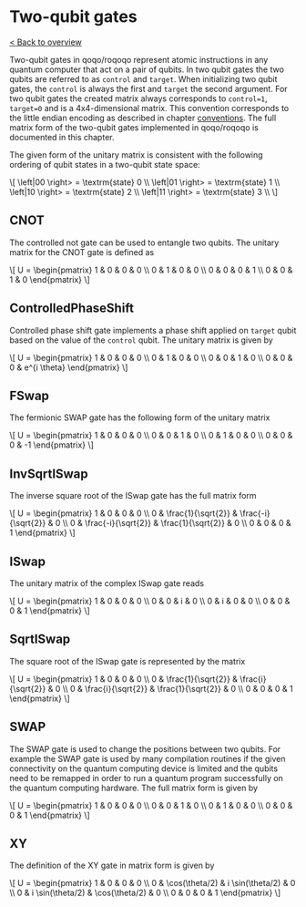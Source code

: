 # Two-qubit gates

[< Back to overview](intro.md)

Two-qubit gates in qoqo/roqoqo represent atomic instructions in any quantum computer that act on a pair of qubits. In two qubit gates the two qubits are referred to as `control` and `target`. When initializing two qubit gates, the `control` is always the first and `target` the second argument. For two qubit gates the created matrix always corresponds to `control=1`, `target=0` and is a 4x4-dimensional matrix. This convention corresponds to the little endian encoding as described in chapter [conventions](../conventions.md). The full matrix form of the two-qubit gates implemented in qoqo/roqoqo is documented in this chapter.

The given form of the unitary matrix is consistent with  the following ordering of qubit states in a two-qubit state space:

 \\[
 \left|00 \right>  =  \textrm{state} 0 \\\\
 \left|01 \right>  =  \textrm{state} 1 \\\\
 \left|10 \right>  =  \textrm{state} 2 \\\\
 \left|11 \right>  =  \textrm{state} 3 \\\\
 \\]

## CNOT

The controlled not gate can be used to entangle two qubits. The unitary matrix for the CNOT gate is defined as

\\[
 U  = \begin{pmatrix}
 1 & 0 & 0 & 0 \\\\
 0 & 1 & 0 & 0 \\\\
 0 & 0 & 0 & 1 \\\\
 0 & 0 & 1 & 0
 \end{pmatrix}
 \\]

## ControlledPhaseShift

Controlled phase shift gate implements  a phase shift applied on `target` qubit based on the value of the `control` qubit. The unitary matrix is given by

\\[
 U = \begin{pmatrix}
 1 & 0 & 0 & 0 \\\\
 0 & 1 & 0 & 0 \\\\
 0 & 0 & 1 & 0 \\\\
 0 & 0 & 0 & e^{i \theta}
 \end{pmatrix}
\\]

## FSwap

The fermionic SWAP gate has the following form of the unitary matrix

\\[
 U = \begin{pmatrix}
 1 & 0 & 0 & 0 \\\\
 0 & 0 & 1 & 0 \\\\
 0 & 1 & 0 & 0 \\\\
 0 & 0 & 0 & -1
 \end{pmatrix}
\\]

## InvSqrtISwap

The inverse square root of the ISwap gate has the full matrix form

\\[
 U = \begin{pmatrix}
 1 & 0 & 0 & 0 \\\\
 0 & \frac{1}{\sqrt{2}} & \frac{-i}{\sqrt{2}} & 0 \\\\
 0 & \frac{-i}{\sqrt{2}} & \frac{1}{\sqrt{2}} & 0 \\\\
 0 & 0 & 0 & 1
 \end{pmatrix}
\\]

## ISwap

The unitary matrix of the complex ISwap gate reads

\\[
 U = \begin{pmatrix}
 1 & 0 & 0 & 0 \\\\
 0 & 0 & i & 0 \\\\
 0 & i & 0 & 0 \\\\
 0 & 0 & 0 & 1
 \end{pmatrix}
\\]

## SqrtISwap

The square root of the ISwap gate is represented by the matrix

\\[
 U = \begin{pmatrix}
 1 & 0 & 0 & 0 \\\\
 0 & \frac{1}{\sqrt{2}} & \frac{i}{\sqrt{2}} & 0 \\\\
 0 & \frac{i}{\sqrt{2}} & \frac{1}{\sqrt{2}} & 0 \\\\
 0 & 0 & 0 & 1
 \end{pmatrix}
\\]

 ## SWAP

 The SWAP gate is used to change the positions between two qubits. For example the SWAP gate is used by many compilation routines if the given connectivity on the quantum computing device is limited and the qubits need to be remapped in order to run a quantum program successfully on the quantum computing hardware. The full matrix form is given by

\\[
 U = \begin{pmatrix}
 1 & 0 & 0 & 0 \\\\
 0 & 0 & 1 & 0 \\\\
 0 & 1 & 0 & 0 \\\\
 0 & 0 & 0 & 1
 \end{pmatrix}
\\]

## XY

The definition of the XY gate in matrix form is given by

\\[
 U = \begin{pmatrix}
 1 & 0 & 0 & 0 \\\\
 0 & \cos(\theta/2) & i \sin(\theta/2) & 0 \\\\
 0 & i \sin(\theta/2) & \cos(\theta/2) & 0 \\\\
 0 & 0 & 0 & 1
 \end{pmatrix}
\\]